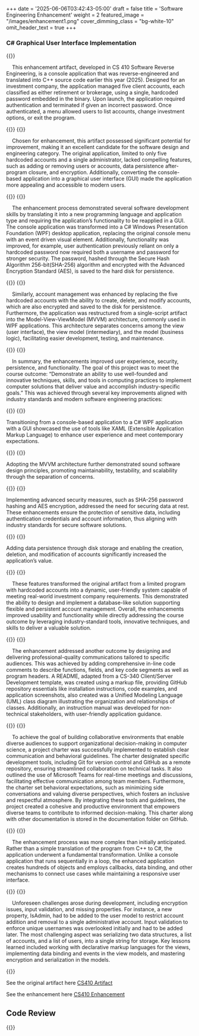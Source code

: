 +++
date = '2025-06-06T03:42:43-05:00'
draft = false
title = 'Software Engineering Enhancement'
weight = 2
featured_image = "/images/enhancement1.png"
cover_dimming_class = "bg-white-10"
omit_header_text = true
+++
### C# Graphical User Interface Implementation

<!--more-->

{{<paragraph>}}

&nbsp;&nbsp;&nbsp;&nbsp;This enhancement artifact, developed in CS 410 Software Reverse Engineering, is a console application that was reverse-engineered and translated into C++ source code earlier this year (2025). Designed for an investment company, the application managed five client accounts, each classified as either retirement or brokerage, using a single, hardcoded password embedded in the binary. Upon launch, the application required authentication and terminated if given an incorrect password. Once authenticated, a menu allowed users to list accounts, change investment options, or exit the program. 

{{</paragraph>}}
{{<paragraph>}}

&nbsp;&nbsp;&nbsp;&nbsp;Chosen for enhancement, this artifact possessed significant potential for improvement, making it an excellent candidate for the software design and engineering category. The original application, limited to only five hardcoded accounts and a single administrator, lacked compelling features, such as adding or removing users or accounts, data persistence after-program closure, and encryption. Additionally, converting the console-based application into a graphical user interface (GUI) made the application more appealing and accessible to modern users. 

{{</paragraph>}}
{{<paragraph>}}

&nbsp;&nbsp;&nbsp;&nbsp;The enhancement process demonstrated several software development skills by translating it into a new programming language and application type and requiring the application’s functionality to be reapplied in a GUI. The console application was transformed into a C# Windows Presentation Foundation (WPF) desktop application, replacing the original console menu with an event driven visual element. Additionally, functionality was improved, for example, user authentication previously reliant on only a hardcoded password now required both a username and password for stronger security. The password, hashed through the Secure Hash Algorithm 256-bit(SHA-256) algorithm and encrypted with the Advanced Encryption Standard (AES), is saved to the hard disk for persistence.

{{</paragraph>}}
{{<paragraph>}}

&nbsp;&nbsp;&nbsp;&nbsp;Similarly, account management was enhanced by replacing the five hardcoded accounts with the ability to create, delete, and modify accounts, which are also encrypted and saved to the disk for persistence. Furthermore, the application was restructured from a single-script artifact into the Model-View-ViewModel (MVVM) architecture, commonly used in WPF applications. This architecture separates concerns among the view (user interface), the view model (intermediary), and the model (business logic), facilitating easier development, testing, and maintenance. 

{{</paragraph>}}
{{<paragraph>}}

&nbsp;&nbsp;&nbsp;&nbsp;In summary, the enhancements improved user experience, security, persistence, and functionality. The goal of this project was to meet the course outcome: “Demonstrate an ability to use well-founded and innovative techniques, skills, and tools in computing practices to implement computer solutions that deliver value and accomplish industry-specific goals.” This was achieved through several key improvements aligned with industry standards and modern software engineering practices: 

{{</paragraph>}}
{{<bullet>}}

Transitioning from a console-based application to a C# WPF application with a GUI showcased the use of tools like XAML (Extensible Application Markup Language) to enhance user experience and meet contemporary expectations. 

{{</bullet>}}
{{<bullet>}}

Adopting the MVVM architecture further demonstrated sound software design principles, promoting maintainability, testability, and scalability through the separation of concerns. 

{{</bullet>}}
{{<bullet>}}

Implementing advanced security measures, such as SHA-256 password hashing and AES encryption, addressed the need for securing data at rest. These enhancements ensure the protection of sensitive data, including authentication credentials and account information, thus aligning with industry standards for secure software solutions. 

{{</bullet>}}
{{<bullet>}}

Adding data persistence through disk storage and enabling the creation, deletion, and modification of accounts significantly increased the application’s value. 

{{</bullet>}}
{{<paragraph>}}

&nbsp;&nbsp;&nbsp;&nbsp;These features transformed the original artifact from a limited program with hardcoded accounts into a dynamic, user-friendly system capable of meeting real-world investment company requirements. This demonstrated the ability to design and implement a database-like solution supporting flexible and persistent account management. Overall, the enhancements improved usability and functionality while directly addressing the course outcome by leveraging industry-standard tools, innovative techniques, and skills to deliver a valuable solution. 

{{</paragraph>}}
{{<paragraph>}}

&nbsp;&nbsp;&nbsp;&nbsp;The enhancement addressed another outcome by designing and delivering professional-quality communications tailored to specific audiences. This was achieved by adding comprehensive in-line code comments to describe functions, fields, and key code segments as well as program headers. A README, adapted from a CS-340 Client/Server Development template, was created using a markup file, providing GitHub repository essentials like installation instructions, code examples, and application screenshots, also created was a Unified Modeling Language (UML) class diagram illustrating the organization and relationships of classes. Additionally, an instruction manual was developed for non-technical stakeholders, with user-friendly application guidance.

{{</paragraph>}}
{{<paragraph>}}

&nbsp;&nbsp;&nbsp;&nbsp;To achieve the goal of building collaborative environments that enable diverse audiences to support organizational decision-making in computer science, a project charter was successfully implemented to establish clear communication and behavioral guidelines. The charter designated specific development tools, including Git for version control and GitHub as a remote repository, ensuring streamlined collaboration on technical tasks. It also outlined the use of Microsoft Teams for real-time meetings and discussions, facilitating effective communication among team members. Furthermore, the charter set behavioral expectations, such as minimizing side conversations and valuing diverse perspectives, which fosters an inclusive and respectful atmosphere. By integrating these tools and guidelines, the project created a cohesive and productive environment that empowers diverse teams to contribute to informed decision-making. This charter along with other documentation is stored in the documentation folder on GitHub.

{{</paragraph>}}
{{<paragraph>}}

&nbsp;&nbsp;&nbsp;&nbsp;The enhancement process was more complex than initially anticipated. Rather than a simple translation of the program from C++ to C#, the application underwent a fundamental transformation. Unlike a console application that runs sequentially in a loop, the enhanced application creates hundreds of objects and employs callbacks, data binding, and other mechanisms to connect use cases while maintaining a responsive user interface.  

{{</paragraph>}}
{{<paragraph>}}

&nbsp;&nbsp;&nbsp;&nbsp;Unforeseen challenges arose during development, including encryption issues, input validation, and missing properties. For instance, a new property, IsAdmin, had to be added to the user model to restrict account addition and removal to a single administrative account. Input validation to enforce unique usernames was overlooked initially and had to be added later. The most challenging aspect was serializing two data structures, a list of accounts, and a list of users, into a single string for storage. Key lessons learned included working with declarative markup languages for the views, implementing data binding and events in the view models, and mastering encryption and serialization in the models.

{{</paragraph>}}

See the original artifact here [CS410 Artifact](https://github.com/mufg80/CS_410_ReverseEngineering)

See the enhancement here [CS410 Enhancement](https://github.com/mufg80/CS410_Enhancement_InvestmentAccounts)

## **Code Review**

{{<youtube pZR-EUxrckI>}}